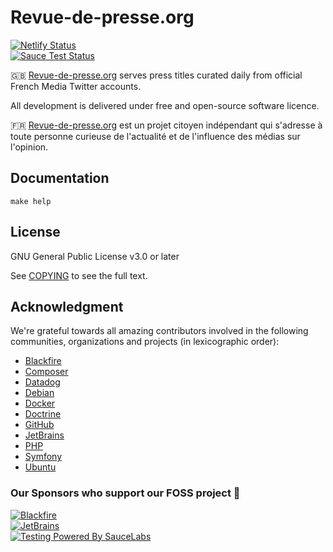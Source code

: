 # Revue-de-presse.org

[![Netlify Status](https://api.netlify.com/api/v1/badges/36f0341f-bb23-47e9-ab0c-ba8b60ec1859/deploy-status)](https://app.netlify.com/sites/org-revue-de-presse/deploys)  
[![Sauce Test Status](https://saucelabs.com/buildstatus/revuedepresse)](https://app.saucelabs.com/u/revuedepresse)

:uk: [Revue-de-presse.org](https://github.com/revuedepresse) serves press titles curated daily from official French Media Twitter accounts.

All development is delivered under free and open-source software licence.

:fr: [Revue-de-presse.org](https://github.com/revuedepresse) est un projet citoyen indépendant qui s'adresse à toute personne curieuse de l'actualité et de l'influence des médias sur l'opinion.

## Documentation

```
make help
```

## License

GNU General Public License v3.0 or later

See [COPYING](./COPYING) to see the full text.


## Acknowledgment

We're grateful towards all amazing contributors involved in the following  
communities, organizations and projects (in lexicographic order):

- [Blackfire](https://blackfire.io)
- [Composer](http://getcomposer.org/)
- [Datadog](https://datadoghq.eu/)
- [Debian](https://www.debian.org/)
- [Docker](docker.com)
- [Doctrine](https://www.doctrine-project.org/)
- [GitHub](https://github.com/)
- [JetBrains](https://jb.gg/OpenSourceSupport)
- [PHP](https://www.php.net/)
- [Symfony](https://symfony.com/)
- [Ubuntu](https://ubuntu.com/)

### Our Sponsors who support our FOSS project 💙

[![Blackfire](../main/doc/images/blackfire-io.png?raw=true)](https://blackfire.io)  
[![JetBrains](../main/doc/images/jetbrains-logo.png?raw=true)](https://jb.gg/OpenSourceSupport)  
[![Testing Powered By SauceLabs](https://opensource.saucelabs.com/images/opensauce/powered-by-saucelabs-badge-gray.png?sanitize=true "Testing Powered By SauceLabs")](https://saucelabs.com)

